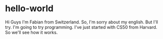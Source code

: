 # hello-world

Hi Guys
I'm Fabian from Switzerland. So, I'm sorry about my english. But I'll try.
I'm going to try programming. I've just started with CS50 from Harvard. So we'll see how it works.
